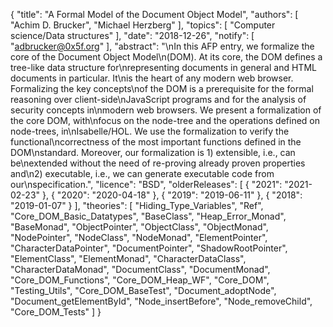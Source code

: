 {
    "title": "A Formal Model of the Document Object Model",
    "authors": [
        "Achim D. Brucker",
        "Michael Herzberg"
    ],
    "topics": [
        "Computer science/Data structures"
    ],
    "date": "2018-12-26",
    "notify": [
        "adbrucker@0x5f.org"
    ],
    "abstract": "\nIn this AFP entry, we formalize the core of the Document Object Model\n(DOM).  At its core, the DOM defines a tree-like data structure for\nrepresenting documents in general and HTML documents in particular. It\nis the heart of any modern web browser.  Formalizing the key concepts\nof the DOM is a prerequisite for the formal reasoning over client-side\nJavaScript programs and for the analysis of security concepts in\nmodern web browsers.  We present a formalization of the core DOM, with\nfocus on the node-tree and the operations defined on node-trees, in\nIsabelle/HOL. We use the formalization to verify the functional\ncorrectness of the most important functions defined in the DOM\nstandard. Moreover, our formalization is 1) extensible, i.e., can be\nextended without the need of re-proving already proven properties and\n2) executable, i.e., we can generate executable code from our\nspecification.",
    "licence": "BSD",
    "olderReleases": [
        {
            "2021": "2021-02-23"
        },
        {
            "2020": "2020-04-18"
        },
        {
            "2019": "2019-06-11"
        },
        {
            "2018": "2019-01-07"
        }
    ],
    "theories": [
        "Hiding_Type_Variables",
        "Ref",
        "Core_DOM_Basic_Datatypes",
        "BaseClass",
        "Heap_Error_Monad",
        "BaseMonad",
        "ObjectPointer",
        "ObjectClass",
        "ObjectMonad",
        "NodePointer",
        "NodeClass",
        "NodeMonad",
        "ElementPointer",
        "CharacterDataPointer",
        "DocumentPointer",
        "ShadowRootPointer",
        "ElementClass",
        "ElementMonad",
        "CharacterDataClass",
        "CharacterDataMonad",
        "DocumentClass",
        "DocumentMonad",
        "Core_DOM_Functions",
        "Core_DOM_Heap_WF",
        "Core_DOM",
        "Testing_Utils",
        "Core_DOM_BaseTest",
        "Document_adoptNode",
        "Document_getElementById",
        "Node_insertBefore",
        "Node_removeChild",
        "Core_DOM_Tests"
    ]
}